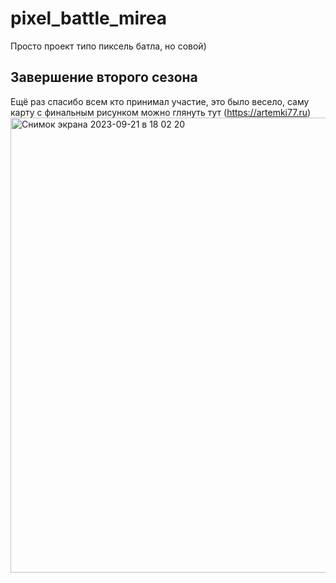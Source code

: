 # pixel_battle_mirea

Просто проект типо пиксель батла, но совой)

## Завершение второго сезона

Ещё раз спасибо всем кто принимал участие, это было весело, саму карту с финальным рисунком можно глянуть тут (https://artemki77.ru)
<img width="728" alt="Снимок экрана 2023-09-21 в 18 02 20" src="https://github.com/artemki2077/pixel_battle_mirea/assets/86531080/c4273acc-36dc-4c32-a933-6cddb881f15f">
